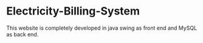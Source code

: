 # Electricity-Billing-System
This website is completely developed in java swing as front end and MySQL as back end.
